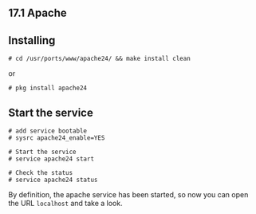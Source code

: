 ## 17.1 Apache

## Installing


```
# cd /usr/ports/www/apache24/ && make install clean
```

or

```
# pkg install apache24
```

## Start the service

```
# add service bootable
# sysrc apache24_enable=YES

# Start the service
# service apache24 start

# Check the status
# service apache24 status
```

By definition, the apache service has been started, so now you can open the URL ``localhost`` and take a look.
